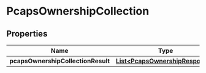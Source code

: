 # PcapsOwnershipCollection

## Properties
Name | Type | Description | Notes
------------ | ------------- | ------------- | -------------
**pcapsOwnershipCollectionResult** | [**List&lt;PcapsOwnershipResponse&gt;**](PcapsOwnershipResponse.md) |  |  [optional]
